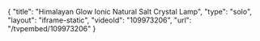 {
    "title": "Himalayan Glow Ionic Natural Salt Crystal Lamp",
    "type": "solo",
    "layout": "iframe-static",
    "videoId": "109973206",
    "url": "\/tvpembed\/109973206"
}
